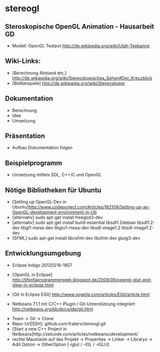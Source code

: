 stereogl
========

Steroskopische OpenGL Animation - Hausarbeit GD
-----------------------------------------------
- Modell: OpenGL Teatpot http://de.wikipedia.org/wiki/Utah-Teekanne


Wiki-Links: 
-----------
- [Berechnung Abstand etc.] http://de.wikipedia.org/wiki/Stereoskopisches_Sehen#Der_Kreuzblick
- [Bildbeispiele] http://de.wikipedia.org/wiki/Stereoskopie

Dokumentation
-------------
- Berechnung
- Idee
- Umsetzung

Präsentation
------------
- Aufbau Dokumentation folgen

Beispielprogramm
----------------
- Umsetzung mittels SDL, C++/C und OpenGL

Nötige Bibliotheken für Ubuntu
------------------------------
- [Setting up OpenGL-Dev in Ubuntu]http://www.codeproject.com/Articles/182109/Setting-up-an-OpenGL-development-environment-in-Ub
- [alternativ] sudo apt-get install freeglut3-dev
- [alternativ] sudo apt-get install build-essential libsdl1.2debian libsdl1.2-dev libgl1-mesa-dev libglu1-mesa-dev libsdl-image1.2 libsdl-image1.2-dev
- [SFML] sudo apt-get install libcsfml-dev libsfml-dev glutg3-dev

Entwicklungsumgebung
--------------------
- Eclipse Indigo 20120216-1857
- [OpenGL in Eclipse] http://lifeofaprogrammergeek.blogspot.de/2008/06/opengl-glut-and-glew-in-eclipse.html
- [Git in Eclipse EGit] http://www.vogella.com/articles/EGit/article.html

- Netbeans 7.1.1 mit C/C++ Plugin / Git-Unterstützung integriert http://netbeans.org/kb/docs/ide/git.html
    <li> Team -> Git -> Clone
    <li> Repo-Url[SSH]: github.com:fraterv/stereogl.git
    <li> [Start a new C++ Project in Netbeans]http://zetcode.com/articles/netbeanscdevelopment/
    <li> rechte Maustaste auf das Projekt -> Properties -> Linker -> Librarys -> Add Option -> OtherOption [-lglut / -lGL / -lGLU]